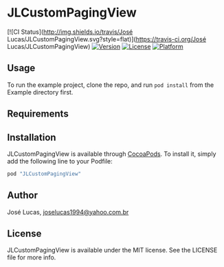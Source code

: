 # JLCustomPagingView

[![CI Status](http://img.shields.io/travis/José Lucas/JLCustomPagingView.svg?style=flat)](https://travis-ci.org/José Lucas/JLCustomPagingView)
[![Version](https://img.shields.io/cocoapods/v/JLCustomPagingView.svg?style=flat)](http://cocoapods.org/pods/JLCustomPagingView)
[![License](https://img.shields.io/cocoapods/l/JLCustomPagingView.svg?style=flat)](http://cocoapods.org/pods/JLCustomPagingView)
[![Platform](https://img.shields.io/cocoapods/p/JLCustomPagingView.svg?style=flat)](http://cocoapods.org/pods/JLCustomPagingView)

## Usage

To run the example project, clone the repo, and run `pod install` from the Example directory first.

## Requirements

## Installation

JLCustomPagingView is available through [CocoaPods](http://cocoapods.org). To install
it, simply add the following line to your Podfile:

```ruby
pod "JLCustomPagingView"
```

## Author

José Lucas, joselucas1994@yahoo.com.br

## License

JLCustomPagingView is available under the MIT license. See the LICENSE file for more info.
